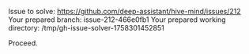 Issue to solve: https://github.com/deep-assistant/hive-mind/issues/212
Your prepared branch: issue-212-466e0fb1
Your prepared working directory: /tmp/gh-issue-solver-1758301452851

Proceed.